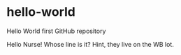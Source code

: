 # hello-world
Hello World first GitHub repository

Hello Nurse! 
Whose line is it?
Hint, they live on the WB lot.
